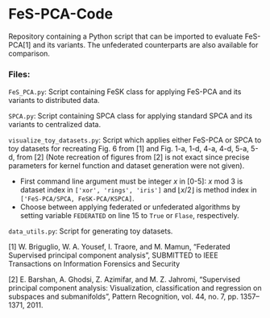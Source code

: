 # FeS-PCA-Code
Repository containing a Python script that can be imported to evaluate FeS-PCA[1] and its variants. The unfederated counterparts are also available for comparison.

### Files:

`FeS_PCA.py`: Script containing FeSK class for applying FeS-PCA and its variants to distributed data.

`SPCA.py`: Script containing SPCA class for applying standard SPCA and its variants to centralized data.

`visualize_toy_datasets.py`: Script which applies either FeS-PCA or SPCA to toy datasets for recreating Fig. 6 from [1] and Fig. 1-a, 1-d, 4-a, 4-d, 5-a, 5-d, from [2] (Note recreation of figures from [2] is not exact since precise parameters for kernel function and dataset generation were not given).
 - First command line argument must be integer *x* in [0-5]: *x* mod 3 is dataset index in `['xor', 'rings', 'iris']` and ⌊*x*/2⌋ is method index in `['FeS-PCA/SPCA, FeSK-PCA/KSPCA]`.
 - Choose between applying federated or unfederated algorithms by setting variable `FEDERATED` on line 15 to `True` or `Flase`, respectively. 

`data_utils.py`: Script for generating toy datasets.

[1] W. Briguglio, W. A. Yousef, I. Traore, and M. Mamun, “Federated Supervised principal component analysis”, SUBMITTED to IEEE Transactions on Information Forensics and Security

[2] E. Barshan, A. Ghodsi, Z. Azimifar, and M. Z. Jahromi, “Supervised principal component analysis: Visualization, classification and regression on subspaces and submanifolds”, Pattern Recognition, vol. 44, no. 7, pp.
1357–1371, 2011.